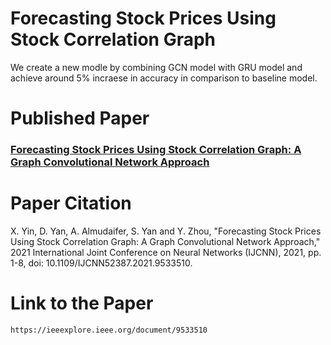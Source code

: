 # Forecasting Stock Prices Using Stock Correlation Graph
We create a new modle by combining GCN model with GRU model and achieve around 5% incraese in accuracy in comparison to baseline model.

# Published Paper
### [Forecasting Stock Prices Using Stock Correlation Graph: A Graph Convolutional Network Approach](https://github.com/troyyxk/gcgru_stock_prediction/tree/master/published_paper)

# Paper Citation
X. Yin, D. Yan, A. Almudaifer, S. Yan and Y. Zhou, "Forecasting Stock Prices Using Stock Correlation Graph: A Graph Convolutional Network Approach," 2021 International Joint Conference on Neural Networks (IJCNN), 2021, pp. 1-8, doi: 10.1109/IJCNN52387.2021.9533510.

# Link to the Paper
```
https://ieeexplore.ieee.org/document/9533510
```
